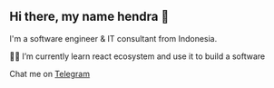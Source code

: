 <h2>Hi there, my name hendra 👋</h2>
<p>I'm a software engineer & IT consultant from Indonesia.</p>
<p>🧑‍💻 I’m currently learn react ecosystem and use it to build a software</p>
<p>Chat me on <a href="https://t.me/hendrakahar">Telegram</a></p>
